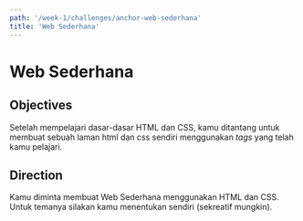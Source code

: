 ```yaml
---
path: '/week-1/challenges/anchor-web-sederhana'
title: 'Web Sederhana'
---
```


# Web Sederhana

## Objectives

Setelah mempelajari dasar-dasar HTML dan CSS, kamu ditantang untuk membuat sebuah laman html dan css sendiri menggunakan *tags* yang telah kamu pelajari.

## Direction

Kamu diminta membuat Web Sederhana menggunakan HTML dan CSS. Untuk temanya silakan kamu menentukan sendiri (sekreatif mungkin).
